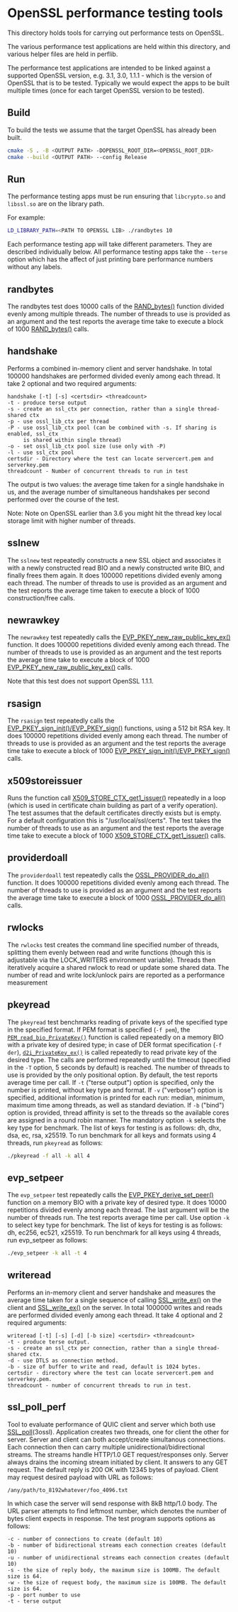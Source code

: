 # OpenSSL performance testing tools

This directory holds tools for carrying out performance tests on OpenSSL.

The various performance test applications are held within this directory, and
various helper files are held in perflib.

The performance test applications are intended to be linked against a supported
OpenSSL version, e.g. 3.1, 3.0, 1.1.1 - which is the version of OpenSSL that
is to be tested. Typically we would expect the apps to be built multiple times
(once for each target OpenSSL version to be tested).

## Build

To build the tests we assume that the target OpenSSL has already been built.

```sh
cmake -S . -B <OUTPUT PATH> -DOPENSSL_ROOT_DIR=<OPENSSL_ROOT_DIR>
cmake --build <OUTPUT PATH> --config Release
```

## Run

The performance testing apps must be run ensuring that `libcrypto.so` and
`libssl.so` are on the library path.

For example:

```sh
LD_LIBRARY_PATH=<PATH TO OPENSSL LIB> ./randbytes 10
```

Each performance testing app will take different parameters. They are described
individually below. All performance testing apps take the `--terse` option
which has the affect of just printing bare performance numbers without any
labels.

## randbytes

The randbytes test does 10000 calls of the [RAND_bytes()](https://docs.openssl.org/master/man3/RAND_bytes/) function divided
evenly among multiple threads. The number of threads to use is provided as
an argument and the test reports the average time take to execute a block of
1000 [RAND_bytes()](https://docs.openssl.org/master/man3/RAND_bytes/) calls.

## handshake

Performs a combined in-memory client and server handshake. In total 100000
handshakes are performed divided evenly among each thread. It take 2 optional
and two required arguments:

```
handshake [-t] [-s] <certsdir> <threadcount>
-t - produce terse output
-s - create an ssl_ctx per connection, rather than a single thread-shared ctx
-p - use ossl_lib_ctx per thread
-P - use ossl_lib_ctx pool (can be combined with -s. If sharing is enabled, ssl_ctx
     is shared within single thread)
-o - set ossl_lib_ctx pool size (use only with -P)
-l - use ssl_ctx pool
certsdir - Directory where the test can locate servercert.pem and serverkey.pem
threadcount - Number of concurrent threads to run in test
```

The output is two values: the average time taken for a single handshake in us,
and the average number of simultaneous handshakes per second performed over the
course of the test.

Note: Note on OpenSSL earlier than 3.6 you might hit the thread key local storage
limit with higher number of threads.

## sslnew

The `sslnew` test repeatedly constructs a new SSL object and associates it with a
newly constructed read BIO and a newly constructed write BIO, and finally frees
them again. It does 100000 repetitions divided evenly among each thread.
The number of threads to use is provided as an argument and the test
reports the average time taken to execute a block of 1000 construction/free
calls.

## newrawkey

The `newrawkey` test repeatedly calls the [EVP_PKEY_new_raw_public_key_ex()](https://docs.openssl.org/master/man3/EVP_PKEY_new/)
function. It does 100000 repetitions divided evenly among each thread. The
number of threads to use is provided as an argument and the test reports the
average time take to execute a block of 1000 [EVP_PKEY_new_raw_public_key_ex()](https://docs.openssl.org/master/man3/EVP_PKEY_new/)
calls.

Note that this test does not support OpenSSL 1.1.1.

## rsasign

The `rsasign` test repeatedly calls the [EVP_PKEY_sign_init()/EVP_PKEY_sign()](https://docs.openssl.org/master/man3/EVP_PKEY_sign/)
functions, using a 512 bit RSA key. It does 100000 repetitions divided evenly
among each thread. The number of threads to use is provided as an argument and
the test reports the average time take to execute a block of 1000
[EVP_PKEY_sign_init()/EVP_PKEY_sign()](https://docs.openssl.org/master/man3/EVP_PKEY_sign/) calls.

## x509storeissuer

Runs the function call [X509_STORE_CTX_get1_issuer()](https://docs.openssl.org/master/man3/X509_STORE_set_verify_cb_func/) repeatedly in a loop (which
is used in certificate chain building as part of a verify operation). The test
assumes that the default certificates directly exists but is empty. For a
default configuration this is "/usr/local/ssl/certs". The test takes the number
of threads to use as an argument and the test reports the average time take to
execute a block of 1000 [X509_STORE_CTX_get1_issuer()](https://docs.openssl.org/master/man3/X509_STORE_set_verify_cb_func/) calls.

## providerdoall

The `providerdoall` test repeatedly calls the [OSSL_PROVIDER_do_all()](https://docs.openssl.org/master/man3/OSSL_PROVIDER) function.
It does 100000 repetitions divided evenly among each thread. The number of
threads to use is provided as an argument and the test reports the average time
take to execute a block of 1000 [OSSL_PROVIDER_do_all()](https://docs.openssl.org/master/man3/OSSL_PROVIDER) calls.

## rwlocks

The `rwlocks` test creates the command line specified number of threads, splitting
them evenly between read and write functions (though this is adjustable via the
LOCK_WRITERS environment variable).  Threads then iteratively acquire a shared
rwlock to read or update some shared data.  The number of read and write
lock/unlock pairs are reported as a performance measurement

## pkeyread

The `pkeyread` test benchmarks reading of private keys of the specified type
in the specified format.  If PEM format is specified (`-f pem`),
the [`PEM_read_bio_PrivateKey()`](https://docs.openssl.org/master/man3/PEM_read_bio_PrivateKey/)
function is called repeatedly on a memory BIO with a private key
of desired type; in case of DER format specification (`-f der`),
[`d2i_PrivateKey_ex()`](https://docs.openssl.org/master/man3/d2i_PrivateKey/)
is called repeatedly to read private key of the desired type.
The calls are performed repeatedly until the timeout (specified in the `-T`
option, 5 seconds by default) is reached.
The number of threads to use is provided by the only positional option.
By default, the test reports average time per call.  If `-t` ("terse output")
option is specified, only the number is printed, without key type and format.
If `-v` ("verbose") option is specified, additional information is printed
for each run: median, minimum, maximum time among threads, as well as standard
deviation.
If `-b` ("bind") option is provided, thread affinity is set to the threads
so the available cores are assigned in a round robin manner.
The mandatory option `-k` selects the key type for benchmark.  The list of keys
for testing is as follows: dh, dhx, dsa, ec, rsa, x25519.  To run benchmark
for all keys and formats using 4 threads, run `pkeyread` as follows:

```sh
./pkeyread -f all -k all 4
```

## evp_setpeer

The `evp_setpeer` test repeatedly calls the [EVP_PKEY_derive_set_peer()](https://docs.openssl.org/master/man3/EVP_PKEY_derive/) function
on a memory BIO with a private key of desired type.  It does 10000
repetitions divided evenly among each thread. The last argument will be the
number of threads run. The test reports average time per call. Use option `-k`
to select key type for benchmark.  The list of keys for testing is as follows:
dh, ec256, ec521, x25519.  To run benchmark for all keys using 4 threads, run
evp_setpeer as follows:

```sh
./evp_setpeer -k all -t 4
```

## writeread

Performs an in-memory client and server handshake and measures the average
time taken for a single sequence of calling [SSL_write_ex()](https://docs.openssl.org/master/man3/SSL_write/) on the client and
[SSL_write_ex()](https://docs.openssl.org/master/man3/SSL_write/) on the server.  In total 1000000 writes and reads are performed
divided evenly among each thread. It take 4 optional and 2 required arguments:

```
writeread [-t] [-s] [-d] [-b size] <certsdir> <threadcount>
-t - produce terse output.
-s - create an ssl_ctx per connection, rather than a single thread-shared ctx.
-d - use DTLS as connection method.
-b - size of buffer to write and read, default is 1024 bytes.
certsdir - directory where the test can locate servercert.pem and serverkey.pem.
threadcount - number of concurrent threads to run in test.
```

## ssl_poll_perf

Tool to evaluate performance of QUIC client and server which both use
[SSL_poll](https://docs.openssl.org/master/man3/SSL_poll/)(3ossl). Application creates two threads, one for client the
other for server. Server and client can both accept/create simultanous
connections. Each connection then can carry multiple unidirectional/bidirectional
streams. The streams handle HTTP/1.0 GET request/responses only.
Server always drains the incoming stream initiated by client.  It answers to
any GET request. The default reply is 200 OK with 12345 bytes of payload.
Client may request desired payload with URL as follows:

```
/any/path/to_8192whatever/foo_4096.txt
```

In which case the server will send response with 8kB http/1.0 body.
The URL parser attempts to find leftmost number, which denotes the number
of bytes client expects in response.
The test program supports options as follows:

```
-c - number of connections to create (default 10)
-b - number of bidirectional streams each connection creates (default 10)
-u - number of unidirectional streams each connection creates (default 10)
-s - the size of reply body, the maximum size is 100MB. The default size is 64.
-w - the size of request body, the maximum size is 100MB. The default size is 64.
-p - port number to use
-t - terse output
```
